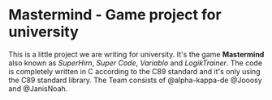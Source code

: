 # Mastermind - Game project for university
 This is a little project we are writing for university. It's the game **Mastermind** also known as *SuperHirn*, *Super Code*, *Variablo* and *LogikTrainer*.
 The code is completely written in C according to the C89 standard and it's only using the C89 standard library.
 The Team consists of @alpha-kappa-de @Jooosy and @JanisNoah.

